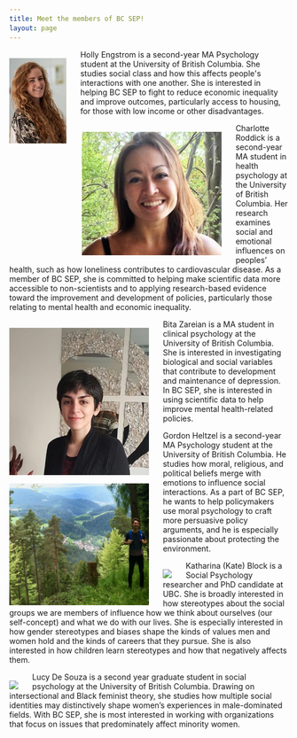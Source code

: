 ```yaml
---
title: Meet the members of BC SEP!
layout: page
---
```


<div>
    <div>
    <img src="/assets/holly.jpg" style="float:left; padding:3% 5% 0% 0%; max-height:500px; max-width:50%;"/>
    <p>Holly Engstrom is a second-year MA Psychology student at the University of British Columbia. She studies social class and how this affects people's interactions with one another. She is interested in helping BC SEP to fight to reduce economic inequality and improve outcomes, particularly access to housing, for those with low income or other disadvantages.</p>
    </div>
    <div>
        <img src="/assets/charlotte_photo.jpg" style="float:left; padding:3% 5% 0% 3px; max-height:500px; max-width:50%;"/>
    <p>Charlotte Roddick is a second-year MA student in health psychology at the University of British Columbia. Her research examines social and emotional influences on peoples’ health, such as how loneliness contributes to cardiovascular disease. As a member of BC SEP, she is committed to helping make scientific data more accessible to non-scientists and to applying research-based evidence toward the improvement and development of policies, particularly those relating to mental health and economic inequality. </p>
        </div>   
    <div>
        <img src="/assets/bita_photo.jpg" style="float:left; padding:3% 5% 0% 0%; max-height:500px; max-width:50%;"/>
    <p>Bita Zareian is a MA student in clinical psychology at the University of British Columbia. She is interested in investigating biological and social variables that contribute to development and maintenance of depression. In BC SEP, she is interested in using scientific data to help improve mental health-related policies. </p>
          </div>
    <div>
        <img src="/assets/gordon_photo.png" style="float:left; padding:3% 5% 0% 0%; max-height:500px; max-width:50%;"/>
    <p>Gordon Heltzel is a second-year MA Psychology student at the University of British Columbia. He studies how moral, religious, and political beliefs merge with emotions to influence social interactions. As a part of BC SEP, he wants to help policymakers use moral psychology to craft more persuasive policy arguments, and he is especially passionate about protecting the environment. </p>
         </div>
   <div>
        <img src="/assets/KateB_photo.jpg" style="float:left; padding:3% 5% 0% 0%; max-height:500px; max-width:50%;"/>
    <p>Katharina (Kate) Block is a Social Psychology researcher and PhD candidate at UBC. She is broadly interested in how stereotypes about the social groups we are members of influence how we think about ourselves (our self-concept) and what we do with our lives. She is especially interested in how gender stereotypes and biases shape the kinds of values men and women hold and the kinds of careers that they pursue. She is also interested in how children learn stereotypes and how that negatively affects them. </p>
    </div>
<div>
        <img src="/assets/Lucy_photo.jpg" style="float:left; padding:3% 5% 0% 0%; max-height:500px; max-width:50%;"/>
    <p>Lucy De Souza is a second year graduate student in social psychology at the University of British Columbia. Drawing on intersectional and Black feminist theory, she studies how multiple social identities may distinctively shape women’s experiences in male-dominated fields. With BC SEP, she is most interested in working with organizations that focus on issues that predominately affect minority women.
</p>
    </div>
</div>
